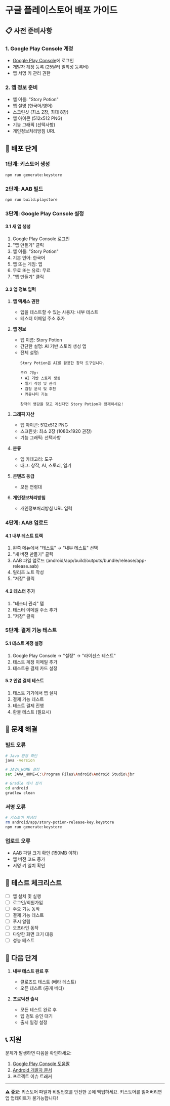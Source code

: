 # 구글 플레이스토어 배포 가이드

## 📋 사전 준비사항

### 1. Google Play Console 계정
- [Google Play Console](https://play.google.com/console)에 로그인
- 개발자 계정 등록 (25달러 일회성 등록비)
- 앱 서명 키 관리 권한

### 2. 앱 정보 준비
- 앱 이름: "Story Potion"
- 앱 설명 (한국어/영어)
- 스크린샷 (최소 2장, 최대 8장)
- 앱 아이콘 (512x512 PNG)
- 기능 그래픽 (선택사항)
- 개인정보처리방침 URL

## 🚀 배포 단계

### 1단계: 키스토어 생성
```bash
npm run generate:keystore
```

### 2단계: AAB 빌드
```bash
npm run build:playstore
```

### 3단계: Google Play Console 설정

#### 3.1 새 앱 생성
1. Google Play Console 로그인
2. "앱 만들기" 클릭
3. 앱 이름: "Story Potion"
4. 기본 언어: 한국어
5. 앱 또는 게임: 앱
6. 무료 또는 유료: 무료
7. "앱 만들기" 클릭

#### 3.2 앱 정보 입력
1. **앱 액세스 권한**
   - 앱을 테스트할 수 있는 사용자: 내부 테스트
   - 테스터 이메일 주소 추가

2. **앱 정보**
   - 앱 이름: Story Potion
   - 간단한 설명: AI 기반 스토리 생성 앱
   - 전체 설명: 
     ```
     Story Potion은 AI를 활용한 창작 도구입니다.
     
     주요 기능:
     • AI 기반 스토리 생성
     • 일기 작성 및 관리
     • 감정 분석 및 추천
     • 커뮤니티 기능
     
     창작의 영감을 찾고 계신다면 Story Potion과 함께하세요!
     ```

3. **그래픽 자산**
   - 앱 아이콘: 512x512 PNG
   - 스크린샷: 최소 2장 (1080x1920 권장)
   - 기능 그래픽: 선택사항

4. **분류**
   - 앱 카테고리: 도구
   - 태그: 창작, AI, 스토리, 일기

5. **콘텐츠 등급**
   - 모든 연령대

6. **개인정보처리방침**
   - 개인정보처리방침 URL 입력

### 4단계: AAB 업로드

#### 4.1 내부 테스트 트랙
1. 왼쪽 메뉴에서 "테스트" → "내부 테스트" 선택
2. "새 버전 만들기" 클릭
3. AAB 파일 업로드 (android/app/build/outputs/bundle/release/app-release.aab)
4. 릴리즈 노트 작성
5. "저장" 클릭

#### 4.2 테스터 추가
1. "테스터 관리" 탭
2. 테스터 이메일 주소 추가
3. "저장" 클릭

### 5단계: 결제 기능 테스트

#### 5.1 테스트 계정 설정
1. Google Play Console → "설정" → "라이선스 테스트"
2. 테스트 계정 이메일 추가
3. 테스트용 결제 카드 설정

#### 5.2 인앱 결제 테스트
1. 테스트 기기에서 앱 설치
2. 결제 기능 테스트
3. 테스트 결제 진행
4. 환불 테스트 (필요시)

## 🔧 문제 해결

### 빌드 오류
```bash
# Java 환경 확인
java -version

# JAVA_HOME 설정
set JAVA_HOME=C:\Program Files\Android\Android Studio\jbr

# Gradle 캐시 정리
cd android
gradlew clean
```

### 서명 오류
```bash
# 키스토어 재생성
rm android/app/story-potion-release-key.keystore
npm run generate:keystore
```

### 업로드 오류
- AAB 파일 크기 확인 (150MB 이하)
- 앱 버전 코드 증가
- 서명 키 일치 확인

## 📱 테스트 체크리스트

- [ ] 앱 설치 및 실행
- [ ] 로그인/회원가입
- [ ] 주요 기능 동작
- [ ] 결제 기능 테스트
- [ ] 푸시 알림
- [ ] 오프라인 동작
- [ ] 다양한 화면 크기 대응
- [ ] 성능 테스트

## 🎯 다음 단계

1. **내부 테스트 완료 후**
   - 클로즈드 테스트 (베타 테스트)
   - 오픈 테스트 (공개 베타)

2. **프로덕션 출시**
   - 모든 테스트 완료 후
   - 앱 검토 승인 대기
   - 출시 일정 설정

## 📞 지원

문제가 발생하면 다음을 확인하세요:
1. [Google Play Console 도움말](https://support.google.com/googleplay/android-developer)
2. [Android 개발자 문서](https://developer.android.com/guide/app-bundle)
3. 프로젝트 이슈 트래커

---

**⚠️ 중요**: 키스토어 파일과 비밀번호를 안전한 곳에 백업하세요. 키스토어를 잃어버리면 앱 업데이트가 불가능합니다!
